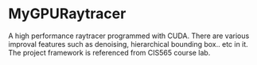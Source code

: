 # MyGPURaytracer
A high performance raytracer programmed with CUDA. There are various improval features such as denoising, hierarchical bounding box.. etc  in it.  
The project framework is referenced from CIS565 course lab.
